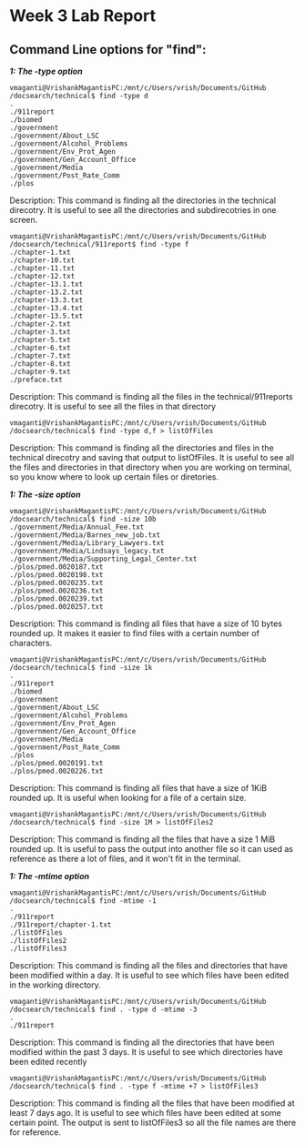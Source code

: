 # Week 3 Lab Report 

## **Command Line options for "find":**

***1: The -type option***
```
vmaganti@VrishankMagantisPC:/mnt/c/Users/vrish/Documents/GitHub
/docsearch/technical$ find -type d
.
./911report
./biomed
./government
./government/About_LSC
./government/Alcohol_Problems
./government/Env_Prot_Agen
./government/Gen_Account_Office
./government/Media
./government/Post_Rate_Comm
./plos
```

Description:
This command is finding all the directories in the technical direcotry. It is useful to see all the directories and subdirecotries in one screen.

```
vmaganti@VrishankMagantisPC:/mnt/c/Users/vrish/Documents/GitHub
/docsearch/technical/911report$ find -type f
./chapter-1.txt
./chapter-10.txt
./chapter-11.txt
./chapter-12.txt
./chapter-13.1.txt
./chapter-13.2.txt
./chapter-13.3.txt
./chapter-13.4.txt
./chapter-13.5.txt
./chapter-2.txt
./chapter-3.txt
./chapter-5.txt
./chapter-6.txt
./chapter-7.txt
./chapter-8.txt
./chapter-9.txt
./preface.txt
```

Description:
This command is finding all the files in the technical/911reports direcotry. It is useful to see all the files in that directory

```
vmaganti@VrishankMagantisPC:/mnt/c/Users/vrish/Documents/GitHub
/docsearch/technical$ find -type d,f > listOfFiles
```
Description:
This command is finding all the directories and files in the technical direcotry and saving that output to listOfFiles. It is useful to see all the files and directories in that directory when you are working on terminal, so you know where to look up certain files or diretories.

***1: The -size option***
```
vmaganti@VrishankMagantisPC:/mnt/c/Users/vrish/Documents/GitHub
/docsearch/technical$ find -size 10b
./government/Media/Annual_Fee.txt
./government/Media/Barnes_new_job.txt
./government/Media/Library_Lawyers.txt
./government/Media/Lindsays_legacy.txt
./government/Media/Supporting_Legal_Center.txt
./plos/pmed.0020187.txt
./plos/pmed.0020198.txt
./plos/pmed.0020235.txt
./plos/pmed.0020236.txt
./plos/pmed.0020239.txt
./plos/pmed.0020257.txt
```

Description:
This command is finding all files that have a size of 10 bytes rounded up. It makes it easier to find files with a certain number of characters.

```
vmaganti@VrishankMagantisPC:/mnt/c/Users/vrish/Documents/GitHub
/docsearch/technical$ find -size 1k
.
./911report
./biomed
./government
./government/About_LSC
./government/Alcohol_Problems
./government/Env_Prot_Agen
./government/Gen_Account_Office
./government/Media
./government/Post_Rate_Comm
./plos
./plos/pmed.0020191.txt
./plos/pmed.0020226.txt
```

Description:
This command is finding all files that have a size of 1KiB rounded up. It is useful when looking for a file of a certain size.

```
vmaganti@VrishankMagantisPC:/mnt/c/Users/vrish/Documents/GitHub
/docsearch/technical$ find -size 1M > listOfFiles2
```

Description:
This command is finding all the files that have a size 1 MiB rounded up. It is useful to pass the output into another file so it can used as reference as there a lot of files, and it won't fit in the terminal.

***1: The -mtime option***
```
vmaganti@VrishankMagantisPC:/mnt/c/Users/vrish/Documents/GitHub
/docsearch/technical$ find -mtime -1
.
./911report
./911report/chapter-1.txt
./listOfFiles
./listOfFiles2
./listOfFiles3
```

Description:
This command is finding all the files and directories that have been modified within a day. It is useful to see which files have been edited in the working directory.

```
vmaganti@VrishankMagantisPC:/mnt/c/Users/vrish/Documents/GitHub
/docsearch/technical$ find . -type d -mtime -3
.
./911report
```
Description:
This command is finding all the directories that have been modified within the past 3 days. It is useful to see which directories have been edited recently 

```
vmaganti@VrishankMagantisPC:/mnt/c/Users/vrish/Documents/GitHub
/docsearch/technical$ find . -type f -mtime +7 > listOfFiles3
```
Description:
This command is finding all the files that have been modified at least 7 days ago. It is useful to see which files have been edited at some certain point. The output is sent to listOfFiles3 so all the file names are there for reference.
